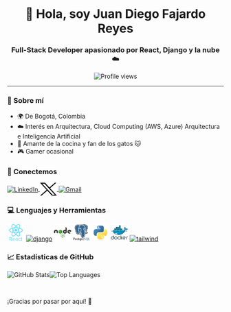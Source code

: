<!-- ENCABEZADO -->
<h1 align="center">👋 Hola, soy Juan Diego Fajardo Reyes</h1>
<h3 align="center">Full-Stack Developer apasionado por React, Django y la nube ☁️</h3>

<p align="center">
  <img src="https://komarev.com/ghpvc/?username=juan-diego-fajardo-reyes&label=Profile%20views&color=0e75b6&style=flat" alt="Profile views" />
</p>

---

### 📖 Sobre mí
- 🌍 De Bogotá, Colombia  
- ☁️ Interés en Arquitectura, Cloud Computing (AWS, Azure) Arquitectura e Inteligencia Artificial  
- 🍳 Amante de la cocina y fan de los gatos 🐱  
- 🎮 Gamer ocasional  


### 🔗 Conectemos
<p align="left">
  <a href="juan-diego-fajardo-reyes-815855229/" target="_blank">
    <img align="center" src="https://raw.githubusercontent.com/rahuldkjain/github-profile-readme-generator/master/src/images/icons/Social/linked-in-alt.svg" alt="LinkedIn" height="30" width="40" />
  </a>
  <a href="https://twitter.com/tu_usuario" target="_blank">
    <img align="center" src="https://raw.githubusercontent.com/devicons/devicon/master/icons/twitter/twitter-original.svg" alt="Twitter" height="30" width="40" />
  </a>
  <a href="mailto:diego@example.com" target="_blank">
    <img align="center" src="https://raw.githubusercontent.com/devicons/devicon/master/icons/gmail/gmail-original.svg" alt="Gmail" height="30" width="40" />
  </a>
</p>


### 💻 Lenguajes y Herramientas
<p align="left">
  <a href="https://reactjs.org/" target="_blank"><img src="https://raw.githubusercontent.com/devicons/devicon/master/icons/react/react-original-wordmark.svg" alt="react" width="40" height="40"/></a>
  <a href="https://www.djangoproject.com/" target="_blank"><img src="https://cdn.worldvectorlogo.com/logos/django.svg" alt="django" width="40" height="40"/></a>
  <a href="https://nodejs.org" target="_blank"><img src="https://raw.githubusercontent.com/devicons/devicon/master/icons/nodejs/nodejs-original-wordmark.svg" alt="nodejs" width="40" height="40"/></a>
  <a href="https://www.postgresql.org" target="_blank"><img src="https://raw.githubusercontent.com/devicons/devicon/master/icons/postgresql/postgresql-original-wordmark.svg" alt="postgresql" width="40" height="40"/></a>
  <a href="https://www.python.org" target="_blank"><img src="https://raw.githubusercontent.com/devicons/devicon/master/icons/python/python-original.svg" alt="python" width="40" height="40"/></a>
  <a href="https://www.docker.com/" target="_blank"><img src="https://raw.githubusercontent.com/devicons/devicon/master/icons/docker/docker-original-wordmark.svg" alt="docker" width="40" height="40"/></a>
  <a href="https://tailwindcss.com/" target="_blank"><img src="https://www.vectorlogo.zone/logos/tailwindcss/tailwindcss-icon.svg" alt="tailwind" width="40" height="40"/></a>
</p>


### 📈 Estadísticas de GitHub
<p>
  <img align="left" src="https://github-readme-stats.vercel.app/api?username=juan-diego-fajardo-reyes&show_icons=true&theme=radical" alt="GitHub Stats" />
  &nbsp;
  <img align="left" src="https://github-readme-stats.vercel.app/api/top-langs?username=juan-diego-fajardo-reyes&show_icons=true&locale=en&layout=compact" alt="Top Languages" />
</p>
<br/>



¡Gracias por pasar por aquí! 👋  
